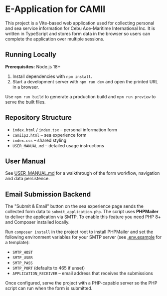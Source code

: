 # E-Application for CAMII

This project is a Vite-based web application used for collecting personal and sea service information for Cebu Ace-Maritime International Inc. It is written in TypeScript and stores form data in the browser so users can complete the application over multiple sessions.

## Running Locally

**Prerequisites:** Node.js 18+

1. Install dependencies with `npm install`.
2. Start a development server with `npm run dev` and open the printed URL in a browser.

Use `npm run build` to generate a production build and `npm run preview` to serve the built files.

## Repository Structure

- `index.html` / `index.tsx` – personal information form
- `camiip2.html` – sea experience form
- `index.css` – shared styling
- `USER_MANUAL.md` – detailed usage instructions

## User Manual

See [USER_MANUAL.md](USER_MANUAL.md) for a walkthrough of the form workflow, navigation and data persistence.

## Email Submission Backend

The "Submit & Email" button on the sea experience page sends the collected form
data to `submit_application.php`. The script uses **PHPMailer** to deliver the
application via SMTP. To enable this feature you need PHP 8+ and Composer
installed locally.

Run `composer install` in the project root to install PHPMailer and set the
following environment variables for your SMTP server (see
[.env.example](.env.example) for a template):

- `SMTP_HOST`
- `SMTP_USER`
- `SMTP_PASS`
- `SMTP_PORT` (defaults to 465 if unset)
- `APPLICATION_RECEIVER` – email address that receives the submissions

Once configured, serve the project with a PHP-capable server so the PHP script
can run when the form is submitted.
